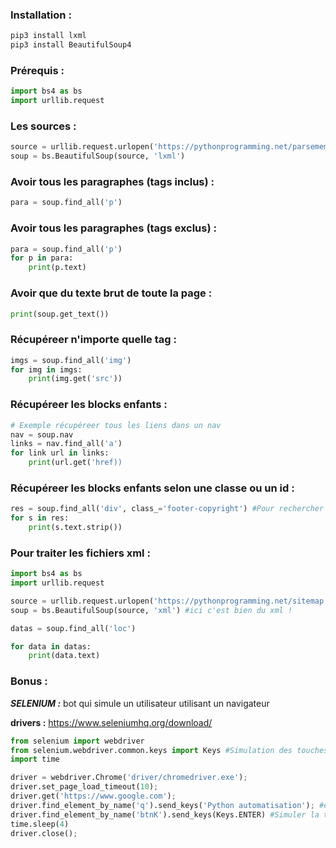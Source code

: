 ### Installation :
```py
pip3 install lxml
pip3 install BeautifulSoup4
```
### Prérequis :
```py
import bs4 as bs
import urllib.request
```

### Les sources : 
```py
source = urllib.request.urlopen('https://pythonprogramming.net/parsememcparseface/').read()
soup = bs.BeautifulSoup(source, 'lxml')
```

### Avoir tous les paragraphes (tags inclus) :
```py
para = soup.find_all('p')
```

### Avoir tous les paragraphes (tags exclus) :
```py
para = soup.find_all('p')
for p in para:
    print(p.text)
```

### Avoir que du texte brut de toute la page :
```py
print(soup.get_text())
```

### Récupéreer n'importe quelle tag :
```py
imgs = soup.find_all('img')
for img in imgs:
    print(img.get('src'))
```

### Récupéreer les blocks enfants :
```py
# Exemple récupéreer tous les liens dans un nav
nav = soup.nav
links = nav.find_all('a')
for link url in links:
    print(url.get('href))
```

### Récupéreer les blocks enfants selon une classe ou un id :
```py
res = soup.find_all('div', class_='footer-copyright') #Pour rechercher un id alors remplacer class_ par id 
for s in res:
    print(s.text.strip())
```


### Pour traiter les fichiers xml :
```py
import bs4 as bs
import urllib.request

source = urllib.request.urlopen('https://pythonprogramming.net/sitemap.xml').read()
soup = bs.BeautifulSoup(source, 'xml') #ici c'est bien du xml !

datas = soup.find_all('loc')

for data in datas:
    print(data.text)
```

### Bonus :
***SELENIUM :*** bot qui simule un utilisateur utilisant un navigateur

**drivers :** https://www.seleniumhq.org/download/

```py
from selenium import webdriver
from selenium.webdriver.common.keys import Keys #Simulation des touches clavier
import time 

driver = webdriver.Chrome('driver/chromedriver.exe');
driver.set_page_load_timeout(10);
driver.get('https://www.google.com');
driver.find_element_by_name('q').send_keys('Python automatisation'); #ecire sur un input avec un name="q"
driver.find_element_by_name('btnK').send_keys(Keys.ENTER) #Simuler la touche ENTER
time.sleep(4)
driver.close();
```
